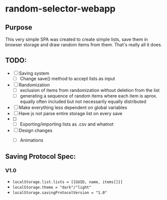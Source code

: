 # random-selector-webapp
## Purpose

This very simple SPA was created to create simple lists, save them in browser storage and draw random items from them. That's really all it does.


## TODO:
- [ ] Saving system
  - [ ] Change save() method to accept lists as input
- [ ] Randomization
  - [ ] exclusion of items from randomization without deletion from the list
  - [ ] generating a sequence of random items where each item is aprox. equally often included but not necessarily equally distributed
- [ ] Make everything less dependent on global variables
- [ ] Have js not parse entire storage list on every save
- [ ] - [ ] Exporting/importing lists as .csv and whatnot
- [ ] Design changes
  - [ ] Animations



## Saving Protocol Spec:

### V1.0
* `localStorage.list.lists = [{GUID, name, items[]}]`
* `localStorage.theme = "dark"/"light"`
* `localStorage.savingProtocolVersion = "1.0"`